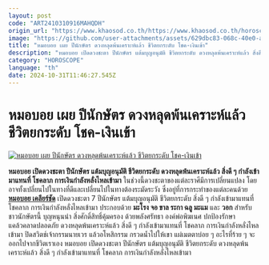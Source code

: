 ```yaml
---
layout: post
code: "ART2410310916MAHQDH"
origin_url: "https://www.khaosod.co.th/https://www.khaosod.co.th/horoscope/news_9482065"
image: "https://github.com/user-attachments/assets/629dbc83-068c-40e0-afe0-26ce2e68c94b"
title: "หมอบอย เผย ปีนักษัตร ดวงหลุดพ้นเคราะห์แล้ว ชีวิตยกระดับ โชค-เงินเข้า"
description: "หมอบอย เปิดดวงชะตา ปีนักษัตร แต้มบุญอนุมัติ ชีวิตยกระดับ ดวงหลุดพ้นเคราะห์แล้ว สิ่งดี ๆ กำลังเข้ามาแทนที่ โชคลาภ การเงินกำลังหลั่งไหลเข้ามา"
category: "HOROSCOPE"
language: "th"
date: 2024-10-31T11:46:27.545Z
---
```


# หมอบอย เผย ปีนักษัตร ดวงหลุดพ้นเคราะห์แล้ว ชีวิตยกระดับ โชค-เงินเข้า

[![หมอบอย เผย ปีนักษัตร ดวงหลุดพ้นเคราะห์แล้ว ชีวิตยกระดับ โชค-เงินเข้า](https://www.khaosod.co.th/wpapp/uploads/2024/10/Year-of-the-zodiac.jpg "หมอบอย เผย ปีนักษัตร ดวงหลุดพ้นเคราะห์แล้ว ชีวิตยกระดับ โชค-เงินเข้า")](https://www.khaosod.co.th/wpapp/uploads/2024/10/Year-of-the-zodiac.jpg)

**หมอบอย เปิดดวงชะตา ปีนักษัตร แต้มบุญอนุมัติ ชีวิตยกระดับ ดวงหลุดพ้นเคราะห์แล้ว สิ่งดี ๆ กำลังเข้ามาแทนที่ โชคลาภ การเงินกำลังหลั่งไหลเข้ามา**
ในช่วงนี้ดวงชะตาของแต่ละราศีมีการเปลี่ยนแปลง โดยอาจทั้งเปลี่ยนไปในทางที่ดีและเปลี่ยนไปในทางต้องระมัดระวัง ซึ่งอยู่ที่การกระทำของแต่ละคนด้วย
[**หมอบอย เคลียร์ชัด**](https://www.facebook.com/profile.php?id=100057221688922) เปิดดวงชะตา 7 ปีนักษัตร แต้มบุญอนุมัติ ชีวิตยกระดับ สิ่งดี ๆ กำลังเข้ามาแทนที่ โชคลาภ การเงินกำลังหลั่งไหลเข้ามา ประกอบด้วย **มะโรง จอ ขาล ระกา ฉลู มะแม** และ **วอก**
สำหรับชาวนักษัตรนี้ บุญหนุนนำ สิ่งศักดิ์สิทธิ์คุ้มครอง ด้วยพลังศรัทธา องค์พ่อพิฆเนศ ปกป้องรักษา แคล้วคลาดปลอดภัย ดวงหลุดพ้นเคราะห์แล้ว สิ่งดี ๆ กำลังเข้ามาแทนที่ โชคลาภ การเงินกำลังหลั่งไหลเข้ามา
ปิดสวิตช์เจ้ากรรมนายเวร แล้วอโหสิกรรม กรวดน้ำไปให้เขา แผ่เมตตาบ่อย ๆ อะไรที่ร้าย ๆ จะออกไปจากชีวิตเราเอง
หมอบอย เปิดดวงชะตา ปีนักษัตร แต้มบุญอนุมัติ ชีวิตยกระดับ ดวงหลุดพ้นเคราะห์แล้ว สิ่งดี ๆ กำลังเข้ามาแทนที่ โชคลาภ การเงินกำลังหลั่งไหลเข้ามา